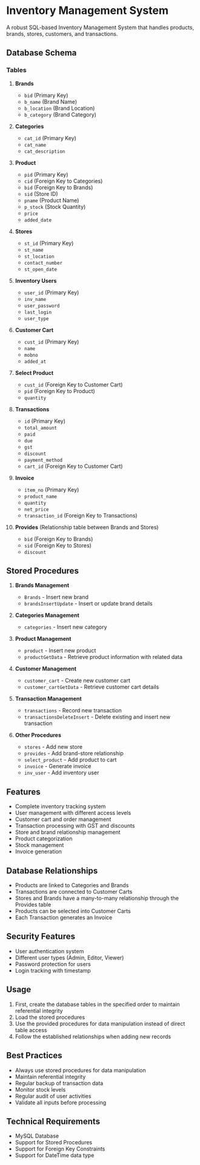 # Inventory Management System

A robust SQL-based Inventory Management System that handles products, brands, stores, customers, and transactions.

## Database Schema

### Tables

1. **Brands**
   - `bid` (Primary Key)
   - `b_name` (Brand Name)
   - `b_location` (Brand Location)
   - `b_category` (Brand Category)

2. **Categories**
   - `cat_id` (Primary Key)
   - `cat_name`
   - `cat_description`

3. **Product**
   - `pid` (Primary Key)
   - `cid` (Foreign Key to Categories)
   - `bid` (Foreign Key to Brands)
   - `sid` (Store ID)
   - `pname` (Product Name)
   - `p_stock` (Stock Quantity)
   - `price`
   - `added_date`

4. **Stores**
   - `st_id` (Primary Key)
   - `st_name`
   - `st_location`
   - `contact_number`
   - `st_open_date`

5. **Inventory Users**
   - `user_id` (Primary Key)
   - `inv_name`
   - `user_password`
   - `last_login`
   - `user_type`

6. **Customer Cart**
   - `cust_id` (Primary Key)
   - `name`
   - `mobno`
   - `added_at`

7. **Select Product**
   - `cust_id` (Foreign Key to Customer Cart)
   - `pid` (Foreign Key to Product)
   - `quantity`

8. **Transactions**
   - `id` (Primary Key)
   - `total_amount`
   - `paid`
   - `due`
   - `gst`
   - `discount`
   - `payment_method`
   - `cart_id` (Foreign Key to Customer Cart)

9. **Invoice**
   - `item_no` (Primary Key)
   - `product_name`
   - `quantity`
   - `net_price`
   - `transaction_id` (Foreign Key to Transactions)

10. **Provides** (Relationship table between Brands and Stores)
    - `bid` (Foreign Key to Brands)
    - `sid` (Foreign Key to Stores)
    - `discount`

## Stored Procedures

1. **Brands Management**
   - `Brands` - Insert new brand
   - `brandsInsertUpdate` - Insert or update brand details

2. **Categories Management**
   - `categories` - Insert new category

3. **Product Management**
   - `product` - Insert new product
   - `productGetData` - Retrieve product information with related data

4. **Customer Management**
   - `customer_cart` - Create new customer cart
   - `customer_cartGetData` - Retrieve customer cart details

5. **Transaction Management**
   - `transactions` - Record new transaction
   - `transactionsDeleteInsert` - Delete existing and insert new transaction

6. **Other Procedures**
   - `stores` - Add new store
   - `provides` - Add brand-store relationship
   - `select_product` - Add product to cart
   - `invoice` - Generate invoice
   - `inv_user` - Add inventory user

## Features

- Complete inventory tracking system
- User management with different access levels
- Customer cart and order management
- Transaction processing with GST and discounts
- Store and brand relationship management
- Product categorization
- Stock management
- Invoice generation

## Database Relationships

- Products are linked to Categories and Brands
- Transactions are connected to Customer Carts
- Stores and Brands have a many-to-many relationship through the Provides table
- Products can be selected into Customer Carts
- Each Transaction generates an Invoice

## Security Features

- User authentication system
- Different user types (Admin, Editor, Viewer)
- Password protection for users
- Login tracking with timestamp

## Usage

1. First, create the database tables in the specified order to maintain referential integrity
2. Load the stored procedures
3. Use the provided procedures for data manipulation instead of direct table access
4. Follow the established relationships when adding new records

## Best Practices

- Always use stored procedures for data manipulation
- Maintain referential integrity
- Regular backup of transaction data
- Monitor stock levels
- Regular audit of user activities
- Validate all inputs before processing

## Technical Requirements

- MySQL Database
- Support for Stored Procedures
- Support for Foreign Key Constraints
- Support for DateTime data type